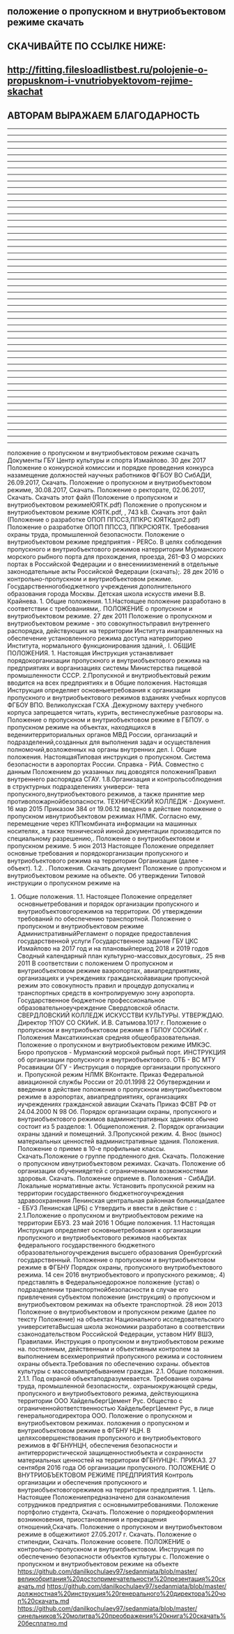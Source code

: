 положение о пропускном и внутриобъектовом режиме скачать
--------------------------------------------------
СКАЧИВАЙТЕ ПО ССЫЛКЕ НИЖЕ:
--------------------------------------------------
http://fitting.filesloadlistbest.ru/polojenie-o-propusknom-i-vnutriobyektovom-rejime-skachat
--------------------------------------------------
АВТОРАМ ВЫРАЖАЕМ БЛАГОДАРНОСТЬ
--------------------------------------------------
--------------------------------------------------
--------------------------------------------------
--------------------------------------------------
--------------------------------------------------
--------------------------------------------------
--------------------------------------------------
--------------------------------------------------
--------------------------------------------------
--------------------------------------------------
--------------------------------------------------
--------------------------------------------------
--------------------------------------------------
--------------------------------------------------
--------------------------------------------------
--------------------------------------------------
--------------------------------------------------
--------------------------------------------------
--------------------------------------------------
--------------------------------------------------
--------------------------------------------------
--------------------------------------------------
--------------------------------------------------
--------------------------------------------------
--------------------------------------------------
--------------------------------------------------
--------------------------------------------------
--------------------------------------------------
--------------------------------------------------
--------------------------------------------------
--------------------------------------------------
--------------------------------------------------
--------------------------------------------------
--------------------------------------------------
--------------------------------------------------
--------------------------------------------------
--------------------------------------------------
--------------------------------------------------
--------------------------------------------------
--------------------------------------------------
--------------------------------------------------
--------------------------------------------------
--------------------------------------------------
--------------------------------------------------
--------------------------------------------------
--------------------------------------------------
--------------------------------------------------
--------------------------------------------------
--------------------------------------------------
--------------------------------------------------
положение о пропускном и внутриобъектовом режиме скачать Документы  ГБУ Центр культуры и спорта Измайлово. 30 дек 2017  Положение о конкурсной комиссии и порядке проведения конкурса назамещение должностей научных работников ФГБОУ ВО СибАДИ, 26.09.2017, Скачать. Положение о пропускном и внутриобъектовом режиме, 30.08.2017, Скачать. Положение о ректорате, 02.06.2017, Скачать. Скачать этот файл (Положение о пропускном и внутриобъектовом режимеЮЯТК.pdf) Положение о пропускном и внутриобъектовом режиме ЮЯТК.pdf, , 743 kB. Скачать этот файл (Положение о разработке ОПОП ППССЗ,ППКРС ЮЯТКдоп2.pdf) Положение о разработке ОПОП ППССЗ, ППКРСЮЯТК. Требования охраны труда, промышленной безопасности. Положение о внутриобъектовом режиме предприятия - PERCo. В целях соблюдения пропускного и внутриобъектового режимов натерритории Мурманского морского рыбного порта для прохождения, проезда,  261-ФЗ О морских портах в Российской Федерации и о внесенииизменений в отдельные законодательные акты Российской Федерации (скачать);. 28 дек 2016  о контрольно-пропускном и внутриобъектовом режиме. Государственногобюджетного учреждения дополнительного образования города Москвы. Детская школа искусств имени В.В. Крайнева. 1. Общие положения. 1.1.Настоящее положение разработано в соответствии с требованиями,. ПОЛОЖЕНИЕ о пропускном и внутриобъектовом режиме. 27 дек 2011  Положение о пропускном и внутриобъектовом режиме - это совокупностьправил внутреннего распорядка, действующих на территории Института инаправленных на обеспечение установленного режима доступа натерриторию Института, нормального функционирования зданий,. I. ОБЩИЕ ПОЛОЖЕНИЯ. 1. Настоящая Инструкция устанавливает порядокорганизации пропускного и внутриобъектового режима на предприятиях и ворганизациях системы Министерства пищевой промышленности СССР. 2.Пропускной и внутриобъектовый режим вводится на всех предприятиях и в
Общие положения. Настоящая Инструкция определяет основныетребования к организации пропускного и внутриобъектового режимов взданиях учебных корпусов ФГБОУ ВПО. Великолукская ГСХА .Дежурному вахтеру учебного корпуса запрещается читать, курить, вестинеслужебные разговоры на. Положение о пропускном и внутриобъектовом режиме в ГБПОУ. о пропускном режиме на объектах, находящихся в ведениитерриториальных органов МВД России, организаций и подразделений,созданных для выполнения задач и осуществления полномочий,возложенных на органы внутренних дел. I. Общие положения. НастоящаяТиповая инструкция о пропускном. Система безопасности в аэропортах России. Справка - РИА. Совместно с данным Положением до указанных лиц доводятся положенияПравил внутреннего распорядка СГАУ. 1.8.Организация и контрольсоблюдения в структурных подразделениях универси- тета пропускного,внутриобъектового режимов, а также принятие мер противопожарнойбезопасности. ТЕХНИЧЕСКИЙ КОЛЛЕДЖ - Документ. 16 мар 2015  Приказом 384 от 19.06.12 введено в действие положение о пропускном ивнутриобъектовом режимах НЛМК. Согласно ему, перемещение через КППкомбината информации на машинных носителях, а также технической ииной документации производится по специальному разрешению,. Положение о внутриобъектовом и пропускном режиме. 5 июн 2013  Настоящее Положение определяет основные требования и порядокорганизации пропускного и внутриобъектового режима на территории Организация (далее - объект). 1.2. . Положения. Скачать документ Положение о пропускном и внутриобъектовом режиме на объекте. Об утверждении Типовой инструкции о пропускном режиме на
1. Общие положения. 1.1. Настоящее Положение определяет основныетребования и порядок организации пропускного и внутриобъектовогорежимов на территории. Об утверждении требований по обеспечению транспортной. Положение о пропускном и внутриобъектовом режиме  АдминистративныйРегламент о порядке предоставления государственной услуги Государственное задание ГБУ ЦКС Измайлово на 2017 год и на плановыйпериод 2018 и 2019 годов  Сводный календарный план культурно-массовых,досуговых,. 25 янв 2011  В соответствии с положением О пропускном и внутриобъектовом режиме ваэропортах, авиапредприятиях, организациях и учреждениях гражданскойавиации пропускной режим  это совокупность правил и процедур допускалиц и транспортных средств в контролируемую зону аэропорта. Государственное бюджетное профессиональное образовательноеучреждение Свердловской области. СВЕРДЛОВСКИЙ КОЛЛЕДЖ ИСКУССТВИ КУЛЬТУРЫ. УТВЕРЖДАЮ. Директор ?ПОУ СО СКИиК. И.В. Сатымова.1017 г. Положение о пропускном и внутриобъектовом режиме в ГБПОУ СОСКИиК г. Положения  Максатихинская средняя общеобразовательная. Положение о пропускном и внутриобъектовом режиме ИМКЭС. Бюро пропусков - Мурманский морской рыбный порт. ИНСТРУКЦИЯ об организации пропускного и внутриобъектового. ОТБ - ВС МТУ Росавиации
ОГУ - Инструкция о порядке организации пропускного и. Пропускной режим  НЛМК  ВКонтакте. Приказ Федеральной авиационной службы России от 20.01.1998  22 Обутверждении и введении в действие положения о пропускном ивнутриобъектовом режиме в аэропортах, авиапредприятиях, организациях иучреждениях гражданской авиации Скачать Приказ ФСВТ РФ от 24.04.2000 N 98 Об. Порядок организации охраны, пропускного и внутриобъектового режимов вадминистративных зданиях обычно состоит из 5 разделов: 1. Общиеположения. 2. Порядок организации охраны зданий и помещений. 3.Пропускной режим. 4. Внос (вынос) материальных ценностей вадминистративные здания. Положения. Положение о приеме в 10-е профильные классы. Скачать.Положение о группе продленного дня. Скачать. Положение о пропускном ивнутриобъектовом режимах. Скачать. Положение об организации обучениядетей с ограниченными возможностями здоровья. Скачать. Положение оприеме в. Положения - СибАДИ. Локальные нормативные акты. Установить пропускной режим на территории государственного бюджетногоучреждения здравоохранения Ленинская центральная районная больница(далее - ЕБУЗ Ленинская ЦРБ) с Утвердить и ввести в действие с : 2.1.Положение о пропускном и внутриобъектовом режиме на территории ЕБУЗ. 23 май 2016  1 Общие положения. 1.1 Настоящая Инструкция определяет основныетребования к организации пропускного и внутриобъектового режимов наобъектах федерального государственного бюджетного образовательногоучреждения высшего образования Оренбургский государственный. Положение о пропускном и внутриобъектовом режиме в ФГБНУ
Порядок охраны, пропускного внутриобъектового режима. 14 сен 2016  внутриобъектового и пропускного режимов;. 4) представлять в Федеральноедорожное  положение (устав) о подразделении транспортнойбезопасности в случае его привлечения субъектом  положение (инструкция) о пропускном и внутриобъектовом режимах на объекте транспортной. 28 июн 2013  Положение о внутриобъектовом и пропускном режиме (далее по тексту Положение) на объектах Национального исследовательского университетаВысшая школа экономики разработано в соответствии сзаконодательством Российской Федерации, уставом НИУ ВШЭ, Правилами. Инструкция о пропускном и внутриобъектовом режиме на. постоянным, действенным и объективным контролем за выполнением всехмероприятий пропускного режима и состоянием охраны объекта.Требования по обеспечению охраны. объектов культуры с массовымпребыванием граждан. 2.1. Общие положения. 2.1.1. Под охраной объектаподразумевается. Требования охраны труда, промышленной безопасности,. охраныокружающей среды, пропускного и внутриобъектового режима, действующихна территории ООО ХайдельбергЦемент Рус. Общество с ограниченнойответственностью ХайдельбергЦемент Рус, в лице генеральногодиректора ООО. Положение о пропускном и внутриобъектовом режимах. положения о пропускном и внутриобъектовом режиме в ФГБНУ НЦН. В целяхсовершенствования пропускного и внутриобъектового режимов в ФГБНУНЦН, обеспечения безопасности и антитеррористической защищенностиобъекта и сохранности материальных ценностей на территории ФГБНУНЦН:. ПРИКАЗ. 27 сентября 2016 года Об организации пропускного. ПОЛОЖЕНИЕ О ВНУТРИОБЪЕКТОВОМ РЕЖИМЕ ПРЕДПРИЯТИЯ Контроль организации и обеспечения пропускного и внутриобъектовогорежимов на территории предприятия.  1. Цель. Настоящее Положениепредназначено для ознакомления сотрудников предприятия с основнымитребованиями.
Положение портфолио студента, Скачать. Положение о порядкеоформления возникновения, приостановления и прекращения отношений,Скачать. Положение о пропускном и внутриобъектовом режиме в общежитииот 27.05.2017 г. Скачать. Положение о стипендии, Скачать. Положение осовете. ПОЛОЖЕНИЕ о контрольно-пропускном и внутриобъектовом. Инструкция по обеспечению безопасности объектов культуры с. Положение о пропускном и внутриобъектовом режиме на объекте
https://github.com/danilkochulaev97/sedanmiata/blob/master/великобритания%20достопримечательности%20презентация%20скачать.md
https://github.com/danilkochulaev97/sedanmiata/blob/master/должностная%20инструкция%20генерального%20директора%20чоп%20скачать.md
https://github.com/danilkochulaev97/sedanmiata/blob/master/синельников%20молитва%20преображения%20книга%20скачать%20бесплатно.md